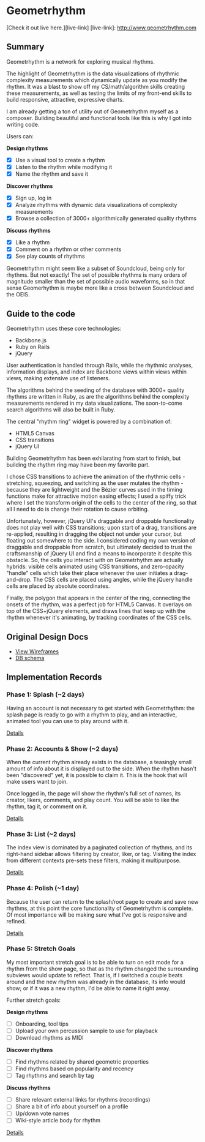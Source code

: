 # Geometrhythm

[Check it out live here.][live-link]
[live-link]: http://www.geometrhythm.com

## Summary

Geometrhythm is a network for exploring musical rhythms.

The highlight of Geometrhythm is the data visualizations of rhythmic complexity measurements which dynamically update as you modify the rhythm. It was a blast to show off my CS/math/algorithm skills creating these measurements, as well as testing the limits of my front-end skills to build responsive, attractive, expressive charts.

I am already getting a ton of utility out of Geometrhythm myself as a composer. Building beautiful and functional tools like this is why I got into writing code.

Users can:

<b>Design rhythms</b>
- [x] Use a visual tool to create a rhythm
- [x] Listen to the rhythm while modifying it
- [x] Name the rhythm and save it

<b>Discover rhythms</b>
- [x] Sign up, log in
- [x] Analyze rhythms with dynamic data visualizations of complexity measurements
- [x] Browse a collection of 3000+ algorithmically generated quality rhythms

<b>Discuss rhythms</b>
- [x] Like a rhythm
- [x] Comment on a rhythm or other comments
- [x] See play counts of rhythms

Geometrhythm might seem like a subset of Soundcloud, being only for rhythms. But not exactly! The set of possible rhythms is many orders of magnitude smaller than the set of possible audio waveforms, so in that sense Geomerhythm is maybe more like a cross between Soundcloud and the OEIS.

## Guide to the code

Geometrhythm uses these core technologies:
- Backbone.js
- Ruby on Rails
- jQuery

User authentication is handled through Rails, while the rhythmic analyses, information displays, and index are Backbone views within views within views, making extensive use of listeners.

The algorithms behind the seeding of the database with 3000+ quality rhythms are written in Ruby, as are the algorithms behind the complexity measurements rendered in my data visualizations. The soon-to-come search algorithms will also be built in Ruby.

The central "rhythm ring" widget is powered by a combination of:
- HTML5 Canvas
- CSS transitions
- jQuery UI

Building Geometrhythm has been exhilarating from start to finish, but building the rhythm ring may have been my favorite part.

I chose CSS transitions to achieve the animation of the rhythmic cells - stretching, squeezing, and switching as the user mutates the rhythm - because they are lightweight and the Bézier curves used in the timing functions make for attractive motion easing effects; I used a spiffy trick where I set the transform origin of the cells to the center of the ring, so that all I need to do is change their rotation to cause orbiting.

Unfortunately, however, jQuery UI's draggable and droppable functionality does not play well with CSS transitions; upon start of a drag, transitions are re-applied, resulting in dragging the object not under your cursor, but floating out somewhere to the side. I considered coding my own version of draggable and droppable from scratch, but ultimately decided to trust the craftsmanship of jQuery UI and find a means to incorporate it despite this obstacle. So, the cells you interact with on Geometrhythm are actually hybrids: visible cells animated using CSS transitions, and zero-opacity "handle" cells which take their place whenever the user initiates a drag-and-drop. The CSS cells are placed using angles, while the jQuery handle cells are placed by absolute coordinates.

Finally, the polygon that appears in the center of the ring, connecting the onsets of the rhythm, was a perfect job for HTML5 Canvas. It overlays on top of the CSS+jQuery elements, and draws lines that keep up with the rhythm whenever it's animating, by tracking coordinates of the CSS cells.

## Original Design Docs
* [View Wireframes][views]
* [DB schema][schema]

[views]: ./docs/views.md
[schema]: ./docs/schema.md

## Implementation Records

### Phase 1: Splash (~2 days)

Having an account is not necessary to get started with Geometrhythm: the splash page is ready to go with a rhythm to play, and an interactive, animated tool you can use to play around with it.

[Details][phase-one]

### Phase 2: Accounts & Show (~2 days)

When the current rhythm already exists in the database, a teasingly small amount of info about it is displayed out to the side. When the rhythm hasn't been "discovered" yet, it is possible to claim it. This is the hook that will make users want to join.

Once logged in, the page will show the rhythm's full set of names, its creator, likers, comments, and play count. You will be able to like the rhythm, tag it, or comment on it.

[Details][phase-two]

### Phase 3: List (~2 days)

The index view is dominated by a paginated collection of rhythms, and its right-hand sidebar allows filtering by creator, liker, or tag. Visiting the index from different contexts pre-sets these filters, making it multipurpose.

[Details][phase-three]

### Phase 4: Polish (~1 day)

Because the user can return to the splash/root page to create and save new rhythms, at this point the core functionality of Geometrhythm is complete. Of most importance will be making sure what I've got is responsive and refined.

[Details][phase-four]

### Phase 5: Stretch Goals

My most important stretch goal is to be able to turn on edit mode for a rhythm from the show page, so that as the rhythm changed the surrounding subviews would update to reflect. That is, if I switched a couple beats around and the new rhythm was already in the database, its info would show; or if it was a new rhythm, I'd be able to name it right away.

Further stretch goals:

<b>Design rhythms</b>
- [ ] Onboarding, tool tips
- [ ] Upload your own percussion sample to use for playback
- [ ] Download rhythms as MIDI

<b>Discover rhythms</b>
- [ ] Find rhythms related by shared geometric properties
- [ ] Find rhythms based on popularity and recency
- [ ] Tag rhythms and search by tag

<b>Discuss rhythms</b>
- [ ] Share relevant external links for rhythms (recordings)
- [ ] Share a bit of info about yourself on a profile
- [ ] Up/down vote names
- [ ] Wiki-style article body for rhythm

[Details][phase-five]

[phase-one]: ./docs/phases/phase1.md
[phase-two]: ./docs/phases/phase2.md
[phase-three]: ./docs/phases/phase3.md
[phase-four]: ./docs/phases/phase4.md
[phase-five]: ./docs/phases/phase5.md
